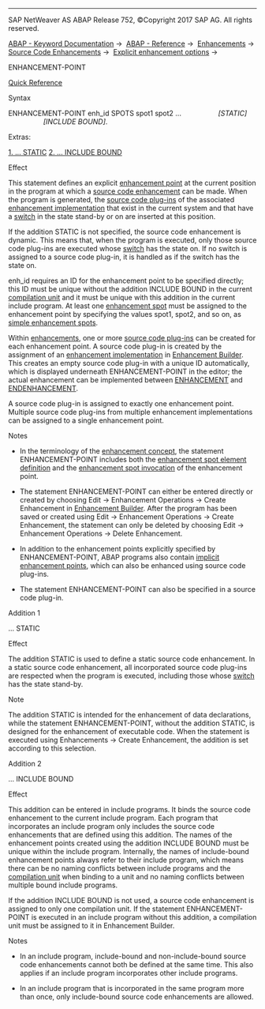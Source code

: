   

* * *

SAP NetWeaver AS ABAP Release 752, ©Copyright 2017 SAP AG. All rights reserved.

[ABAP - Keyword Documentation](javascript:call_link\('abenabap.htm'\)) →  [ABAP - Reference](javascript:call_link\('abenabap_reference.htm'\)) →  [Enhancements](javascript:call_link\('abenenhancement_framework.htm'\)) →  [Source Code Enhancements](javascript:call_link\('abensource_code_enhancement.htm'\)) →  [Explicit enhancement options](javascript:call_link\('abenexplicit_enh_points.htm'\)) → 

ENHANCEMENT-POINT

[Quick Reference](javascript:call_link\('abapenhancement-point_shortref.htm'\))

Syntax

ENHANCEMENT-POINT enh\_id SPOTS spot1 spot2 ...
                  *\[*STATIC*\]*
                  *\[*INCLUDE BOUND*\]*.

Extras:

[1\. ... STATIC](#!ABAP_ADDITION_1@1@)
[2\. ... INCLUDE BOUND](#!ABAP_ADDITION_2@2@)

Effect

This statement defines an explicit [enhancement point](javascript:call_link\('abenenhancement_point_glosry.htm'\) "Glossary Entry") at the current position in the program at which a [source code enhancement](javascript:call_link\('abensource_code_enhancement_glosry.htm'\) "Glossary Entry") can be made. When the program is generated, the [source code plug-ins](javascript:call_link\('abensource_code_plugin_glosry.htm'\) "Glossary Entry") of the associated [enhancement implementation](javascript:call_link\('abenenhancement_impl_glosry.htm'\) "Glossary Entry") that exist in the current system and that have a [switch](javascript:call_link\('abenswitch_german_glosry.htm'\) "Glossary Entry") in the state stand-by or on are inserted at this position.

If the addition STATIC is not specified, the source code enhancement is dynamic. This means that, when the program is executed, only those source code plug-ins are executed whose [switch](javascript:call_link\('abenswitch_german_glosry.htm'\) "Glossary Entry") has the state on. If no switch is assigned to a source code plug-in, it is handled as if the switch has the state on.

enh\_id requires an ID for the enhancement point to be specified directly; this ID must be unique without the addition INCLUDE BOUND in the current [compilation unit](javascript:call_link\('abencompilation_unit_glosry.htm'\) "Glossary Entry") and it must be unique with this addition in the current include program. At least one [enhancement spot](javascript:call_link\('abenenhancement_spot_glosry.htm'\) "Glossary Entry") must be assigned to the enhancement point by specifying the values spot1, spot2, and so on, as [simple enhancement spots](javascript:call_link\('abensimple_enhancement_spot_glosry.htm'\) "Glossary Entry").

Within [enhancements](javascript:call_link\('abenenhancement_glosry.htm'\) "Glossary Entry"), one or more [source code plug-ins](javascript:call_link\('abensource_code_plugin_glosry.htm'\) "Glossary Entry") can be created for each enhancement point. A source code plug-in is created by the assignment of an [enhancement implementation](javascript:call_link\('abenenhancement_impl_glosry.htm'\) "Glossary Entry") in [Enhancement Builder](javascript:call_link\('abenenhancement_builder_glosry.htm'\) "Glossary Entry"). This creates an empty source code plug-in with a unique ID automatically, which is displayed underneath ENHANCEMENT-POINT in the editor; the actual enhancement can be implemented between [ENHANCEMENT](javascript:call_link\('abapenhancement.htm'\)) and [ENDENHANCEMENT](javascript:call_link\('abapendenhancement.htm'\)).

A source code plug-in is assigned to exactly one enhancement point. Multiple source code plug-ins from multiple enhancement implementations can be assigned to a single enhancement point.

Notes

-   In the terminology of the [enhancement concept](javascript:call_link\('abenenhancement_concept_glosry.htm'\) "Glossary Entry"), the statement ENHANCEMENT-POINT includes both the [enhancement spot element definition](javascript:call_link\('abenenhancement_spot_def_glosry.htm'\) "Glossary Entry") and the [enhancement spot invocation](javascript:call_link\('abenenhancement_spot_invoc_glosry.htm'\) "Glossary Entry") of the enhancement point.
    
-   The statement ENHANCEMENT-POINT can either be entered directly or created by choosing Edit → Enhancement Operations → Create Enhancement in [Enhancement Builder](javascript:call_link\('abenenhancement_builder_glosry.htm'\) "Glossary Entry"). After the program has been saved or created using Edit → Enhancement Operations → Create Enhancement, the statement can only be deleted by choosing Edit → Enhancement Operations → Delete Enhancement.
    
-   In addition to the enhancement points explicitly specified by ENHANCEMENT-POINT, ABAP programs also contain [implicit enhancement points](javascript:call_link\('abenimplicit_enh_points.htm'\)), which can also be enhanced using source code plug-ins.
    
-   The statement ENHANCEMENT-POINT can also be specified in a source code plug-in.
    

Addition 1

... STATIC

Effect

The addition STATIC is used to define a static source code enhancement. In a static source code enhancement, all incorporated source code plug-ins are respected when the program is executed, including those whose [switch](javascript:call_link\('abenswitch_german_glosry.htm'\) "Glossary Entry") has the state stand-by.

Note

The addition STATIC is intended for the enhancement of data declarations, while the statement ENHANCEMENT-POINT, without the addition STATIC, is designed for the enhancement of executable code. When the statement is executed using Enhancements → Create Enhancement, the addition is set according to this selection.

Addition 2

... INCLUDE BOUND

Effect

This addition can be entered in include programs. It binds the source code enhancement to the current include program. Each program that incorporates an include program only includes the source code enhancements that are defined using this addition. The names of the enhancement points created using the addition INCLUDE BOUND must be unique within the include program. Internally, the names of include-bound enhancement points always refer to their include program, which means there can be no naming conflicts between include programs and the [compilation unit](javascript:call_link\('abencompilation_unit_glosry.htm'\) "Glossary Entry") when binding to a unit and no naming conflicts between multiple bound include programs.

If the addition INCLUDE BOUND is not used, a source code enhancement is assigned to only one compilation unit. If the statement ENHANCEMENT-POINT is executed in an include program without this addition, a compilation unit must be assigned to it in Enhancement Builder.

Notes

-   In an include program, include-bound and non-include-bound source code enhancements cannot both be defined at the same time. This also applies if an include program incorporates other include programs.
    
-   In an include program that is incorporated in the same program more than once, only include-bound source code enhancements are allowed.